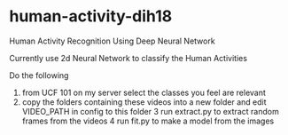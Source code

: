 # human-activity-dih18
Human Activity Recognition Using Deep Neural Network

Currently use 2d Neural Network to classify the Human Activities

Do the following 
 1. from UCF 101 on my server select the classes you feel are relevant
 2. copy the folders containing these videos into a new folder and edit VIDEO_PATH in config to this folder
 3 run extract.py to extract random frames from the videos
 4 run fit.py to make a model from the images
 

